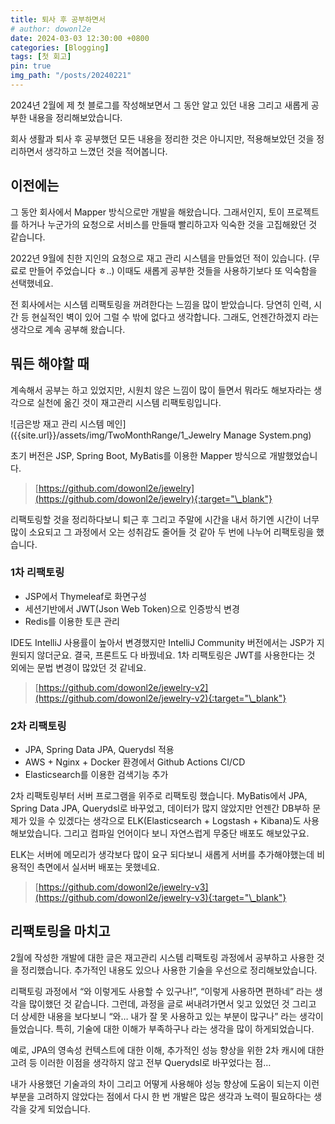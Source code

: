 ```yaml
---
title: 퇴사 후 공부하면서
# author: dowonl2e
date: 2024-03-03 12:30:00 +0800
categories: [Blogging]
tags: [첫 회고]
pin: true
img_path: "/posts/20240221"
---
```


2024년 2월에 제 첫 블로그를 작성해보면서 그 동안 알고 있던 내용 그리고 새롭게 공부한 내용을 정리해보았습니다.

회사 생활과 퇴사 후 공부했던 모든 내용을 정리한 것은 아니지만, 적용해보았던 것을 정리하면서 생각하고 느꼈던 것을 적어봅니다.

## **이전에는**

그 동안 회사에서 Mapper 방식으로만 개발을 해왔습니다. 그래서인지, 토이 프로젝트를 하거나 누군가의 요청으로 서비스를 만들때 빨리하고자 익숙한 것을 고집해왔던 것 같습니다. 

2022년 9월에 친한 지인의 요청으로 재고 관리 시스템을 만들었던 적이 있습니다. (무료로 만들어 주었습니다 ㅎ..)  이때도 새롭게 공부한 것들을 사용하기보다 또 익숙함을 선택했네요.

전 회사에서는 시스템 리팩토링을 꺼려한다는 느낌을 많이 받았습니다. 당연히 인력, 시간 등 현실적인 벽이 있어 그럴 수 밖에 없다고 생각합니다. 그래도, 언젠간하겠지 라는 생각으로 계속 공부해 왔습니다.

## **뭐든 해야할 때**

계속해서 공부는 하고 있었지만, 시원치 않은 느낌이 많이 들면서 뭐라도 해보자라는 생각으로 실천에 옮긴 것이 재고관리 시스템 리팩토링입니다. 

![금은방 재고 관리 시스템 메인]({{site.url}}/assets/img/TwoMonthRange/1_Jewelry Manage System.png)

초기 버전은 JSP, Spring Boot, MyBatis를 이용한 Mapper 방식으로 개발했었습니다. 

> [https://github.com/dowonl2e/jewelry](https://github.com/dowonl2e/jewelry){:target="\_blank"}

리팩토링할 것을 정리하다보니 퇴근 후 그리고 주말에 시간을 내서 하기엔 시간이 너무 많이 소요되고 그 과정에서 오는 성취감도 줄어들 것 같아 두 번에 나누어 리팩토링을 했습니다.

### **1차 리팩토링**

- JSP에서 Thymeleaf로 화면구성
- 세션기반에서 JWT(Json Web Token)으로 인증방식 변경
- Redis를 이용한 토큰 관리

IDE도 IntelliJ 사용률이 높아서 변경했지만 IntelliJ Community 버전에서는 JSP가 지원되지 않더군요. 결국, 프론트도 다 바꿨네요. 1차 리팩토링은 JWT를 사용한다는 것 외에는 문법 변경이 많았던 것 같네요.

> [https://github.com/dowonl2e/jewelry-v2](https://github.com/dowonl2e/jewelry-v2){:target="\_blank"}

### **2차 리팩토링**

- JPA, Spring Data JPA, Querydsl 적용
- AWS + Nginx + Docker 환경에서 Github Actions CI/CD
- Elasticsearch를 이용한 검색기능 추가

2차 리팩토링부터 서버 프로그램을 위주로 리팩토링 했습니다. MyBatis에서 JPA, Spring Data JPA, Querydsl로 바꾸었고, 데이터가 많지 않았지만 언젠간 DB부하 문제가 있을 수 있겠다는 생각으로 ELK(Elasticsearch + Logstash + Kibana)도 사용해보았습니다. 그리고 컴파일 언어이다 보니 자연스럽게 무중단 배포도 해보았구요.

ELK는 서버에 메모리가 생각보다 많이 요구 되다보니 새롭게 서버를 추가해야했는데 비용적인 측면에서 실서버 배포는 못했네요.

> [https://github.com/dowonl2e/jewelry-v3](https://github.com/dowonl2e/jewelry-v3){:target="\_blank"}

## **리팩토링을 마치고**

2월에 작성한 개발에 대한 글은 재고관리 시스템 리팩토링 과정에서 공부하고 사용한 것을 정리했습니다. 추가적인 내용도 있으나 사용한 기술을 우선으로 정리해보았습니다.

리팩토링 과정에서 “와 이렇게도 사용할 수 있구나!”, “이렇게 사용하면 편하네” 라는 생각을 많이했던 것 같습니다. 그런데, 과정을 글로 써내려가면서 잊고 있었던 것 그리고 더 상세한 내용을 보다보니 “와… 내가 잘 못 사용하고 있는 부분이 많구나” 라는 생각이 들었습니다. 특히, 기술에 대한 이해가 부족하구나 라는 생각을 많이 하게되었습니다.

예로, JPA의 영속성 컨텍스트에 대한 이해, 추가적인 성능 향상을 위한 2차 캐시에 대한 고려 등 이러한 이점을 생각하지 않고 전부 Querydsl로 바꾸었다는 점…

내가 사용했던 기술과의 차이 그리고 어떻게 사용해야 성능 향상에 도움이 되는지 이런 부분을 고려하지 않았다는 점에서 다시 한 번 개발은 많은 생각과 노력이 필요하다는 생각을 갖게 되었습니다.